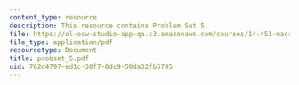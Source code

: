 ```yaml
---
content_type: resource
description: This resource contains Problem Set 5.
file: https://ol-ocw-studio-app-qa.s3.amazonaws.com/courses/14-451-macroeconomic-theory-i-spring-2007/762d4797ed1c38f78dc950da32fb5795_probset_5.pdf
file_type: application/pdf
resourcetype: Document
title: probset_5.pdf
uid: 762d4797-ed1c-38f7-8dc9-50da32fb5795
---
```

